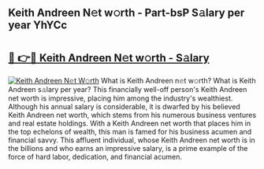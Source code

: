 ## Keith Andreen N𝚎t w𝚘rth - Part-bsP S𝚊lary per year YhYCc

# <h2><a href="http://gc3hs6.nevu.top/?p=Keith+Andreen">🔗 👉🔴 Keith Andreen N𝚎t w𝚘rth - S𝚊lary</a></h2>

[![Keith Andreen N𝚎t W𝚘rth](https://i.imgur.com/Oavwk0R.jpeg)](http://gc3hs6.nevu.top/?p=Keith+Andreen)
What is Keith Andreen n𝚎t w𝚘rth? What is Keith Andreen s𝚊lary per year?
This financially well-off person's Keith Andreen net worth is impressive, placing him among the industry's wealthiest. Although his annual salary is considerable, it is dwarfed by his believed Keith Andreen net worth, which stems from his numerous business ventures and real estate holdings. With a Keith Andreen net worth that places him in the top echelons of wealth, this man is famed for his business acumen and financial savvy. This affluent individual, whose Keith Andreen net worth is in the billions and who earns an impressive salary, is a prime example of the force of hard labor, dedication, and financial acumen.

